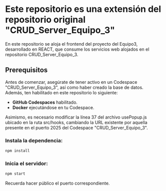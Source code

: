 # Este repositorio es una extensión del repositorio original "CRUD_Server_Equipo_3"

En este repositorio se aloja el frontend del proyecto del Equipo3, desarrollado en REACT, que consume los servicios web alojados en el repositorio CRUD_Server_Equipo_3.

## Prerequisitos

Antes de comenzar, asegúrate de tener activo en un Codespace "CRUD_Server_Equipo_3", así como haber creado la base de datos. Además, ten habilitado en este repositorio lo siguiente:

- **GitHub Codespaces** habilitado.
- **Docker** ejecutándose en tu Codespace.

Asimismo, es necesario modificar la línea 37 del archivo usePopup.js ubicado en la ruta src/hooks, cambiando la URL existente por aquella presente en el puerto 2025 del Codespace "CRUD_Server_Equipo_3". 

### Instala la dependencia: 
```sh
npm install
```

### Inicia el servidor: 
```sh
npm start
```

Recuerda hacer público el puerto correspondiente. 

